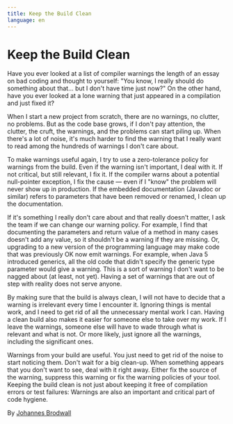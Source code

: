```yaml
---
title: Keep the Build Clean
language: en
---
```


# Keep the Build Clean

Have you ever looked at a list of compiler warnings the length of an essay on bad coding and thought to yourself: "You know, I really should do something about that... but I don't have time just now?" On the other hand, have you ever looked at a lone warning that just appeared in a compilation and just fixed it?

When I start a new project from scratch, there are no warnings, no clutter, no problems. But as the code base grows, if I don't pay attention, the clutter, the cruft, the warnings, and the problems can start piling up. When there's a lot of noise, it's much harder to find the warning that I really want to read among the hundreds of warnings I don't care about.

To make warnings useful again, I try to use a zero-tolerance policy for warnings from the build. Even if the warning isn't important, I deal with it. If not critical, but still relevant, I fix it. If the compiler warns about a potential null-pointer exception, I fix the cause — even if I "know" the problem will never show up in production. If the embedded documentation (Javadoc or similar) refers to parameters that have been removed or renamed, I clean up the documentation.

If it's something I really don't care about and that really doesn't matter, I ask the team if we can change our warning policy. For example, I find that documenting the parameters and return value of a method in many cases doesn't add any value, so it shouldn't be a warning if they are missing. Or, upgrading to a new version of the programming language may make code that was previously OK now emit warnings. For example, when Java 5 introduced generics, all the old code that didn't specify the generic type parameter would give a warning. This is a sort of warning I don't want to be nagged about (at least, not yet). Having a set of warnings that are out of step with reality does not serve anyone.

By making sure that the build is always clean, I will not have to decide that a warning is irrelevant every time I encounter it. Ignoring things is mental work, and I need to get rid of all the unnecessary mental work I can. Having a clean build also makes it easier for someone else to take over my work. If I leave the warnings, someone else will have to wade through what is relevant and what is not. Or more likely, just ignore all the warnings, including the significant ones.

Warnings from your build are useful. You just need to get rid of the noise to start noticing them. Don't wait for a big clean-up. When something appears that you don't want to see, deal with it right away. Either fix the source of the warning, suppress this warning or fix the warning policies of your tool. Keeping the build clean is not just about keeping it free of compilation errors or test failures: Warnings are also an important and critical part of code hygiene.

By [Johannes Brodwall](http://programmer.97things.oreilly.com/wiki/index.php/Johannes_Brodwall)